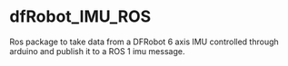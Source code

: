 # dfRobot_IMU_ROS
Ros package to take data from a DFRobot 6 axis IMU controlled through arduino and publish it to a ROS 1 imu message. 
